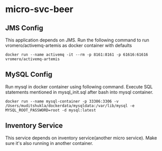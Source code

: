 # micro-svc-beer

## JMS Config
This application depends on JMS. Run the following command to run vromero/activemq-artemis as docker container with defaults

`docker run --name activemq -it --rm -p 8161:8161 -p 61616:61616 vromero/activemq-artemis`

## MySQL Config
Run mysql in docker container using following command. Execute SQL statements mentioned in mysql_init.sql after bash into mysql container.

`docker run --name mysql-container -p 33306:3306 -v /Users/muditshukla/dockerdata/mysqldata:/var/lib/mysql -e MYSQL_ROOT_PASSWORD=root -d mysql:latest`

## Inventory Service
This service depends on inventory service(another micro service). Make sure it's also running in another container.